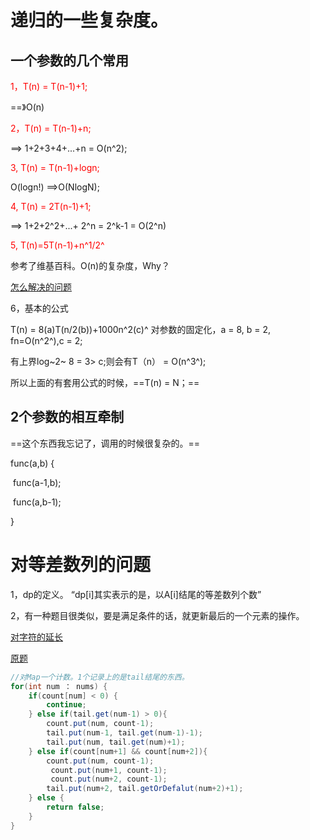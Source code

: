 # 递归的一些复杂度。

## 一个参数的几个常用

<font color='red'>1，T(n) = T(n-1)+1;</font>

==》O(n)

<font color='red'>2，T(n) = T(n-1)+n;</font>

==> 1+2+3+4+...+n = O(n^2);

<font color='red'>3, T(n) = T(n-1)+logn;</font>

O(logn!) ==>O(NlogN);

<font color='red'>4, T(n) = 2T(n-1)+1;</font>

==> 1+2+2^2+...+ 2^n = 2^k-1 = O(2^n)

<font color='red'>5, T(n)=5T(n-1)+n^1/2^ </font>

参考了维基百科。O(n)的复杂度，Why？

[怎么解决的问题](https://en.wikipedia.org/wiki/Master_theorem_(analysis_of_algorithms)#Case_1_example)

6，基本的公式

T(n) = 8(a)T(n/2(b))+1000n^2(c)^ 对参数的固定化，a = 8, b = 2, fn=O(n^2^),c = 2;

有上界log~2~ 8 = 3> c;则会有T（n） = O(n^3^);

所以上面的有套用公式的时候，==T(n) = N；==





## 2个参数的相互牵制

==这个东西我忘记了，调用的时候很复杂的。==

func(a,b) {

​	func(a-1,b);

​	func(a,b-1);

}

# 对等差数列的问题

1，dp的定义。 “dp[i]其实表示的是，以A[i]结尾的等差数列个数” 

2，有一种题目很类似，要是满足条件的话，就更新最后的一个元素的操作。

[对字符的延长](F:\workspace\someProblem\src\algorithm\array\SplitArrays.java)

[原题](https://leetcode-cn.com/problems/split-array-into-consecutive-subsequences/)

~~~ Java
//对Map一个计数。1个记录上的是tail结尾的东西。
for(int num ： nums) {
    if(count[num] < 0) {
        continue;
    } else if(tail.get(num-1) > 0){
        count.put(num, count-1);
        tail.put(num-1, tail.get(num-1)-1);
        tail.put(num, tail.get(num)+1);
    } else if(count[num+1] && count[num+2]){
        count.put(num, count-1);
         count.put(num+1, count-1);
         count.put(num+2, count-1);
        tail.put(num+2, tail.getOrDefalut(num+2)+1);
    } else {
       	return false;
    }
}
~~~



